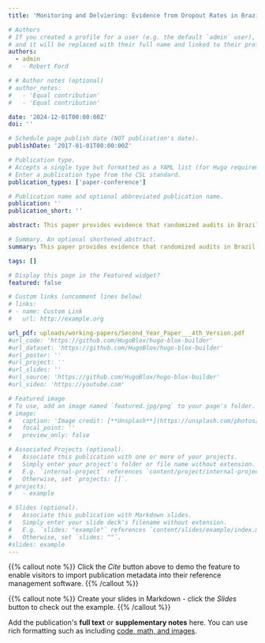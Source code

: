 ```yaml
---
title: 'Monitoring and Delviering: Evidence from Dropout Rates in Brazil'

# Authors
# If you created a profile for a user (e.g. the default `admin` user), write the username (folder name) here
# and it will be replaced with their full name and linked to their profile.
authors:
  - admin
#   - Robert Ford

# # Author notes (optional)
# author_notes:
#   - 'Equal contribution'
#   - 'Equal contribution'

date: '2024-12-01T00:00:00Z'
doi: ''

# Schedule page publish date (NOT publication's date).
publishDate: '2017-01-01T00:00:00Z'

# Publication type.
# Accepts a single type but formatted as a YAML list (for Hugo requirements).
# Enter a publication type from the CSL standard.
publication_types: ['paper-conference']

# Publication name and optional abbreviated publication name.
publication: ''
publication_short: ''

abstract: This paper provides evidence that randomized audits in Brazil led to an improvement in some outcomes for public school students, but were relatively ineffective in improving the provision of other public services.  I find causal evidence that the audits led to a decrease in the dropout rates in municipal elementary and middle schools by 0.37 percentage points, which corresponds to a ten percent decrease. A back-of-the-envelope calculation suggests that one fewer student dropped out, per school, per two years, as a result of these municipal audits. This amounts to approximately one third of the estimates of the decrease in dropout rates resulting from \textit{Bolsa Família}, a large conditional cash transfer program in Brazil. I also find suggestive evidence that this effect is driven by the audits disciplining audited mayors. Additionally, I show that the effectiveness of the audits in decreasing dropout rates is dependent on a municipality’s reliance on conditional cash transfers, and on the amount of irregularities uncovered during the audit. These results support the notion that monitoring can effectively realign the incentives of politicians and their constituencies.

# Summary. An optional shortened abstract.
summary: This paper provides evidence that randomized audits in Brazil led to an improvement in some outcomes for public school students, but were relatively ineffective in improving the provision of other public services. 

tags: []

# Display this page in the Featured widget?
featured: false

# Custom links (uncomment lines below)
# links:
# - name: Custom Link
#   url: http://example.org

url_pdf: uploads/working-papers/Second_Year_Paper___4th_Version.pdf
#url_code: 'https://github.com/HugoBlox/hugo-blox-builder'
#url_dataset: 'https://github.com/HugoBlox/hugo-blox-builder'
#url_poster: ''
#url_project: ''
#url_slides: ''
#url_source: 'https://github.com/HugoBlox/hugo-blox-builder'
#url_video: 'https://youtube.com'

# Featured image
# To use, add an image named `featured.jpg/png` to your page's folder.
# image:
#   caption: 'Image credit: [**Unsplash**](https://unsplash.com/photos/pLCdAaMFLTE)'
#   focal_point: ''
#   preview_only: false

# Associated Projects (optional).
#   Associate this publication with one or more of your projects.
#   Simply enter your project's folder or file name without extension.
#   E.g. `internal-project` references `content/project/internal-project/index.md`.
#   Otherwise, set `projects: []`.
# projects:
#   - example

# Slides (optional).
#   Associate this publication with Markdown slides.
#   Simply enter your slide deck's filename without extension.
#   E.g. `slides: "example"` references `content/slides/example/index.md`.
#   Otherwise, set `slides: ""`.
#slides: example
---
```


{{% callout note %}}
Click the _Cite_ button above to demo the feature to enable visitors to import publication metadata into their reference management software.
{{% /callout %}}

{{% callout note %}}
Create your slides in Markdown - click the _Slides_ button to check out the example.
{{% /callout %}}

Add the publication's **full text** or **supplementary notes** here. You can use rich formatting such as including [code, math, and images](https://docs.hugoblox.com/content/writing-markdown-latex/).
